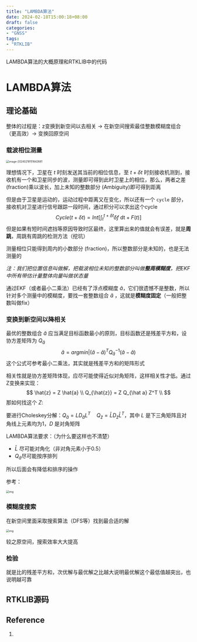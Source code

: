 ```yaml
---
title: "LAMBDA算法"
date: 2024-02-18T15:00:18+08:00
draft: false
categories:
- "GNSS"
tags:
- "RTKLIB"
---
```


LAMBDA算法的大概原理和RTKLIB中的代码

<!--more-->

# LAMBDA算法

## 理论基础

整体的过程是：z变换到新空间以去相关 $\rightarrow$ 在新空间搜索最佳整数模糊度组合（更高效）$\rightarrow$ 变换回原空间

### 载波相位测量

<img src="https://cdn.jsdelivr.net/gh/zvictorliu/typoraPics@main/img/2024/02/18/08c6bc3c308d188ee62ed2c07d872d98-image-20240218151642681-1ef847.png" alt="image-20240218151642681" style="zoom:50%;" />

理想情况下，卫星在 $t$ 时刻发送其当前的相位信息，至 $t+\delta t$ 时刻接收机测到，接收机有一个和卫星同步的波，测量即可得到此时卫星上的相位，那么，两者之差 (fraction)乘以波长，加上未知的整数部分 (Ambiguity)即可得到距离

但是由于卫星是运动的，运动过程中距离又在变化，所以还有一个 `cycle` 部分，接收机对卫星进行信号跟踪一段时间，通过积分可以求出这个cycle
$$
Cycle(t+\delta t) = Int[\int_{t}^{t + \delta t} \delta f ~\mathrm{dt} + F(t)]
$$
但是如果有短时间遮挡等原因导致时区最终，这里算出来的值就会有误差，就是**周跳**，周跳有周跳的检测方法（挖坑）

测量相位只能得到周内的小数部分 (fraction)，所以整数部分是未知的，也是无法测量的

*注：我们把位置信息叫做解，把载波相位未知的整数部分叫做**整周模糊度**，把EKF中所有带估计量整体向量叫做状态量*

通过EKF（或者最小二乘法）已经有了浮点模糊度 $\hat{a}$，它们很遗憾不是整数，所以针对多个测量中的模糊度，要找一套整数组合 $\check{a}$ ，这就是**模糊度固定**（一般把整数叫做fix）

### 变换到新空间以降相关

最优的整数组合 $\breve{a}$ 应当满足目标函数最小的原则，目标函数还是残差平方和，设协方差矩阵为 $Q_{{\hat{a}}}$
$$
\breve a = argmin | (\hat{a} - \breve{a})^{T} Q_{\hat{a}}^{-1} (\hat{a} - \breve{a})
$$
这个公式可参考最小二乘法，其实就是残差平方和的矩阵形式

相关性就是协方差矩阵体现，应尽可能使得近似对角矩阵，这样相关性才低。通过Z变换来实现：
$$
\hat{z} = Z \hat{a} \\
Q_{\hat{z}} = Z Q_{\hat a} Z^T \\
$$
那如何找这个 $Z$:

要进行Choleskey分解：$Q_{\hat{a}} = L D_{\hat{a}} L^T \quad Q_{\hat{z}} = \bar L D_{\hat{z}} \bar L^T$，其中 $L$ 是下三角矩阵且对角线上元素均为1，$D$ 是对角矩阵

LAMBDA算法要求：（为什么要这样也不清楚）

- $\bar L$ 尽可能对角化（非对角元素小于0.5）
- $Q_{\bar{a}}$​ 尽可能按序排列

所以后面会有降低和排序的操作

参考：

<img src="https://cdn.jsdelivr.net/gh/zvictorliu/typoraPics@main/img/2024/02/18/e31a871d27e33c9eaca8e6a41c6c118b-v2-b5fdf5336d938b4652ba47f644c12e51_720w-f95dfd.webp" alt="img" style="zoom:50%;" />

### 模糊度搜索

在新空间里面采取搜索算法（DFS等）找到最合适的解

<img src="https://pic3.zhimg.com/80/v2-76665a7e0a0cc7225f19132480c83eca_720w.webp" alt="img" style="zoom:50%;" />

较之原空间，搜索效率大大提高

### 检验

就是比的残差平方和，次优解与最优解之比越大说明最优解这个最低值越突出，也说明越可靠

## RTKLIB源码



## Reference

1. 
